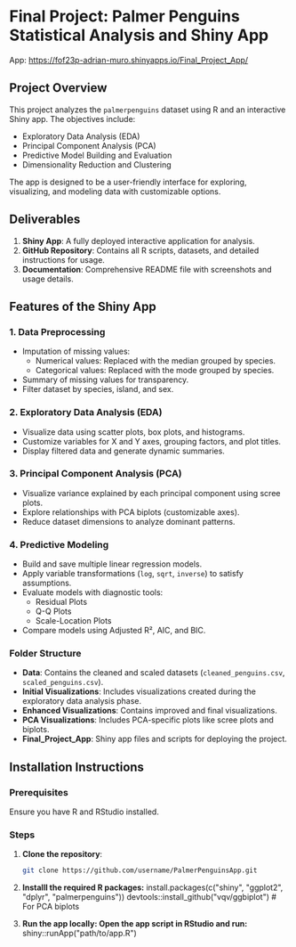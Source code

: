 # Final Project: Palmer Penguins Statistical Analysis and Shiny App

App: https://fof23p-adrian-muro.shinyapps.io/Final_Project_App/

## Project Overview
This project analyzes the `palmerpenguins` dataset using R and an interactive Shiny app. The objectives include:
- Exploratory Data Analysis (EDA)
- Principal Component Analysis (PCA)
- Predictive Model Building and Evaluation
- Dimensionality Reduction and Clustering

The app is designed to be a user-friendly interface for exploring, visualizing, and modeling data with customizable options.

## Deliverables
1. **Shiny App**: A fully deployed interactive application for analysis.
2. **GitHub Repository**: Contains all R scripts, datasets, and detailed instructions for usage.
3. **Documentation**: Comprehensive README file with screenshots and usage details.

## Features of the Shiny App
### **1. Data Preprocessing**
- Imputation of missing values:
  - Numerical values: Replaced with the median grouped by species.
  - Categorical values: Replaced with the mode grouped by species.
- Summary of missing values for transparency.
- Filter dataset by species, island, and sex.

### **2. Exploratory Data Analysis (EDA)**
- Visualize data using scatter plots, box plots, and histograms.
- Customize variables for X and Y axes, grouping factors, and plot titles.
- Display filtered data and generate dynamic summaries.

### **3. Principal Component Analysis (PCA)**
- Visualize variance explained by each principal component using scree plots.
- Explore relationships with PCA biplots (customizable axes).
- Reduce dataset dimensions to analyze dominant patterns.

### **4. Predictive Modeling**
- Build and save multiple linear regression models.
- Apply variable transformations (`log`, `sqrt`, `inverse`) to satisfy assumptions.
- Evaluate models with diagnostic tools:
  - Residual Plots
  - Q-Q Plots
  - Scale-Location Plots
- Compare models using Adjusted R², AIC, and BIC.

### Folder Structure
- **Data**: Contains the cleaned and scaled datasets (`cleaned_penguins.csv`, `scaled_penguins.csv`).
- **Initial Visualizations**: Includes visualizations created during the exploratory data analysis phase.
- **Enhanced Visualizations**: Contains improved and final visualizations.
- **PCA Visualizations**: Includes PCA-specific plots like scree plots and biplots.
- **Final_Project_App**: Shiny app files and scripts for deploying the project.

## Installation Instructions
### Prerequisites
Ensure you have R and RStudio installed.

### Steps
1. **Clone the repository**:
   ```bash
   git clone https://github.com/username/PalmerPenguinsApp.git

2. **Installl the required R packages:**
   install.packages(c("shiny", "ggplot2", "dplyr", "palmerpenguins"))
devtools::install_github("vqv/ggbiplot")  # For PCA biplots

3. **Run the app locally: Open the app script in RStudio and run:**
shiny::runApp("path/to/app.R")
